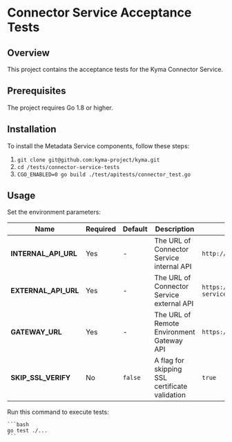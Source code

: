 # Connector Service Acceptance Tests

## Overview

This project contains the acceptance tests for the Kyma Connector Service.

## Prerequisites

The project requires Go 1.8 or higher.

## Installation

To install the Metadata Service components, follow these steps:

1. `git clone git@github.com:kyma-project/kyma.git`
2. `cd /tests/connector-service-tests`
3. `CGO_ENABLED=0 go build ./test/apitests/connector_test.go`

## Usage

Set the environment parameters:

| Name | Required | Default | Description | Possible values |
|------|----------|---------|-------------|-----------------|
| **INTERNAL_API_URL** | Yes | - | The URL of Connector Service internal API | `http://localhost:8080` | 
| **EXTERNAL_API_URL** | Yes | - | The URL of Connector Service external API | `https://connector-service.kyma.local` |
| **GATEWAY_URL** | Yes | - |  The URL of Remote Environment Gateway API | `https://gateway.kyma.local:30218` |
| **SKIP_SSL_VERIFY** | No | `false` | A flag for skipping SSL certificate validation | `true` |

Run this command to execute tests:
    
    ```bash
    go test ./...
    ```
